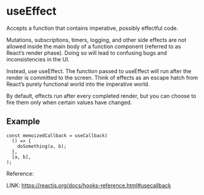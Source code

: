 # useEffect

Accepts a function that contains imperative, possibly effectful code.

Mutations, subscriptions, timers, logging, and other side effects are not allowed inside the main body of a function component (referred to as React’s render phase). Doing so will lead to confusing bugs and inconsistencies in the UI.

Instead, use useEffect. The function passed to useEffect will run after the render is committed to the screen. Think of effects as an escape hatch from React’s purely functional world into the imperative world.

By default, effects run after every completed render, but you can choose to fire them only when certain values have changed.

## Example

```code
const memoizedCallback = useCallback(
  () => {
    doSomething(a, b);
  },
  [a, b],
);
```

Reference:

LINK: https://reactjs.org/docs/hooks-reference.html#usecallback
